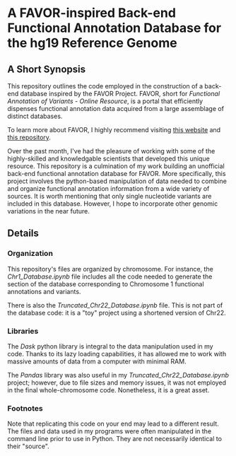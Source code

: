 # A FAVOR-inspired Back-end Functional Annotation Database for the hg19 Reference Genome

## A Short Synopsis

 This repository outlines the code employed in the construction of a back-end database inspired by the FAVOR Project.
FAVOR, short for *Functional Annotation of Variants - Online Resource*, is a portal that efficiently dispenses functional annotation data acquired from a large assemblage of distinct databases.

 To learn more about FAVOR, I highly recommend visiting [this website](https://favor.genohub.org/) and [this repository](https://github.com/zhouhufeng/FAVORannotator).

 Over the past month, I've had the pleasure of working with some of the highly-skilled and knowledgable scientists that developed this unique resource. This repository is a culmination of my work building an unofficial back-end functional annotation database for FAVOR. More specifically, this project involves the python-based manipulation of data needed to combine and organize functional annotation information from a wide variety of sources. It is worth mentioning that only single nucleotide variants are included in this database. However, I hope to incorporate other genomic variations in the near future.

 ## Details
 
 ### Organization 
 
This repository's files are organized by chromosome. For instance, the *Chr1_Database.ipynb* file includes all the code needed to generate the section of the database corresponding to Chromosome 1 functional annotations and variants.

There is also the *Truncated_Chr22_Database.ipynb* file. This is not part of the database code: it is a "toy" project using a shortened version of Chr22.

### Libraries

The *Dask* python library is integral to the data manipulation used in my code. Thanks to its lazy loading capabilities, it has allowed me to work with massive amounts of data from a computer with minimal RAM.

The *Pandas* library was also useful in my *Truncated_Chr22_Database.ipynb* project; however, due to file sizes and memory issues, it was not employed in the final whole-chromosome code. Nonetheless, it is a great asset.

### Footnotes
Note that replicating this code on your end may lead to a different result. The files and data used in my programs were often manipulated in the command line prior to use in Python. They are not necessarily identical to their "source". 
